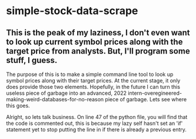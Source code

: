 # simple-stock-data-scrape

<h2>
  This is the peak of my laziness, I don't even want to look up current symbol prices along with the target price from analysts. But, I'll program some stuff, I guess.
</h2>

<body>
  The purpose of this is to make a simple command line tool to look up symbol prices along with their target prices. At the current stage, it only does provide those two elements. Hopefully, in the future I can turn this useless piece of garbage into an advanced, 2022 intern-overegineered-making-weird-databases-for-no-reason piece of garbage. Lets see where this goes.
  
<br>
  
<p>
  Alright, so lets talk business. On line 47 of the python file, you will find that the code is commented out, this is because my lazy self hasn't set an 'if' statement yet to stop putting the line in if there is already a previous entry.
</p>
</body>
